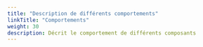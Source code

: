 ```yaml
---
title: "Description de différents comportements"
linkTitle: "Comportements"
weight: 30
description: Décrit le comportement de différents composants
---
```

